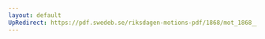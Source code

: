 ```yaml
---
layout: default
UpRedirect: https://pdf.swedeb.se/riksdagen-motions-pdf/1868/mot_1868__fk__00057.pdf
---
```

